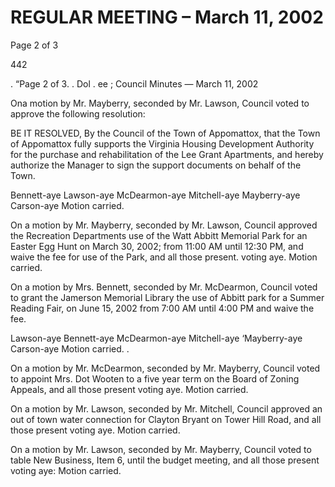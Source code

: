 # REGULAR MEETING – March 11, 2002

Page 2 of 3

442

. “Page 2 of 3. . Dol . ee
; Council Minutes — March 11, 2002

Ona motion by Mr. Mayberry, seconded by Mr. Lawson, Council voted to approve the
following resolution:

BE IT RESOLVED, By the Council of the Town of Appomattox, that the Town of
Appomattox fully supports the Virginia Housing Development Authority for the purchase
and rehabilitation of the Lee Grant Apartments, and hereby authorize the Manager to sign
the support documents on behalf of the Town.

Bennett-aye Lawson-aye McDearmon-aye Mitchell-aye Mayberry-aye Carson-aye
Motion carried.

On a motion by Mr. Mayberry, seconded by Mr. Lawson, Council approved the
Recreation Departments use of the Watt Abbitt Memorial Park for an Easter Egg Hunt on
March 30, 2002; from 11:00 AM until 12:30 PM, and waive the fee for use of the Park,
and all those present. voting aye. Motion carried.

On a motion by Mrs. Bennett, seconded by Mr. McDearmon, Council voted to grant the
Jamerson Memorial Library the use of Abbitt park for a Summer Reading Fair, on June
15, 2002 from 7:00 AM until 4:00 PM and waive the fee.

Lawson-aye Bennett-aye McDearmon-aye Mitchell-aye ‘Mayberry-aye Carson-aye
Motion carried. .

On a motion by Mr. McDearmon, seconded by Mr. Mayberry, Council voted to appoint
Mrs. Dot Wooten to a five year term on the Board of Zoning Appeals, and all those
present voting aye. Motion carried.

On a motion by Mr. Lawson, seconded by Mr. Mitchell, Council approved an out of town
water connection for Clayton Bryant on Tower Hill Road, and all those present voting
aye. Motion carried.

On a motion by Mr. Lawson, seconded by Mr. Mayberry, Council voted to table New
Business, Item 6, until the budget meeting, and all those present voting aye: Motion
carried.